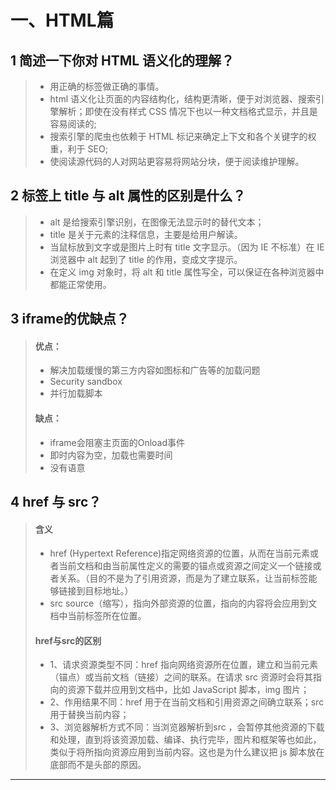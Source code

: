 # 一、HTML篇

## 1 简述一下你对 HTML 语义化的理解？
>- 用正确的标签做正确的事情。
>- html 语义化让页面的内容结构化，结构更清晰，便于对浏览器、搜索引擎解析；即使在没有样式 CSS 情况下也以一种文档格式显示，并且是容易阅读的;
>- 搜索引擎的爬虫也依赖于 HTML 标记来确定上下文和各个关键字的权重，利于 SEO;
>- 使阅读源代码的人对网站更容易将网站分块，便于阅读维护理解。

## 2 标签上 title 与 alt 属性的区别是什么？
>- alt 是给搜索引擎识别，在图像无法显示时的替代文本；
>- title 是关于元素的注释信息，主要是给用户解读。
>- 当鼠标放到文字或是图片上时有 title 文字显示。（因为 IE 不标准）在 IE 浏览器中 alt 起到了 title 的作用，变成文字提示。
>- 在定义 img 对象时，将 alt 和 title 属性写全，可以保证在各种浏览器中都能正常使用。

## 3 iframe的优缺点？
>#### 优点：
>- 解决加载缓慢的第三方内容如图标和广告等的加载问题
>- Security sandbox
>- 并行加载脚本
>#### 缺点：
>- iframe会阻塞主页面的Onload事件
>- 即时内容为空，加载也需要时间
>- 没有语意

## 4 href 与 src？
>#### 含义
>- href (Hypertext Reference)指定网络资源的位置，从而在当前元素或者当前文档和由当前属性定义的需要的锚点或资源之间定义一个链接或者关系。（目的不是为了引用资源，而是为了建立联系，让当前标签能够链接到目标地址。）
>- src source（缩写），指向外部资源的位置，指向的内容将会应用到文档中当前标签所在位置。
>#### href与src的区别
>- 1、请求资源类型不同：href 指向网络资源所在位置，建立和当前元素（锚点）或当前文档（链接）之间的联系。在请求 src 资源时会将其指向的资源下载并应用到文档中，比如 JavaScript 脚本，img 图片；
>- 2、作用结果不同：href 用于在当前文档和引用资源之间确立联系；src 用于替换当前内容；
>- 3、浏览器解析方式不同：当浏览器解析到src ，会暂停其他资源的下载和处理，直到将该资源加载、编译、执行完毕，图片和框架等也如此，类似于将所指向资源应用到当前内容。这也是为什么建议把 js 脚本放在底部而不是头部的原因。

---



